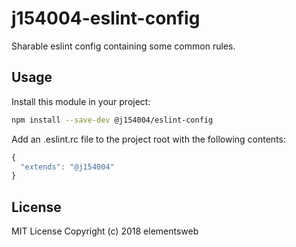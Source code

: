 # j154004-eslint-config
Sharable eslint config containing some common rules.

## Usage
Install this module in your project:

```bash
npm install --save-dev @j154004/eslint-config
```

Add an .eslint.rc file to the project root with the following contents:

```javascript
{
  "extends": "@j154004"
}
```

## License
MIT License Copyright (c) 2018 elementsweb

